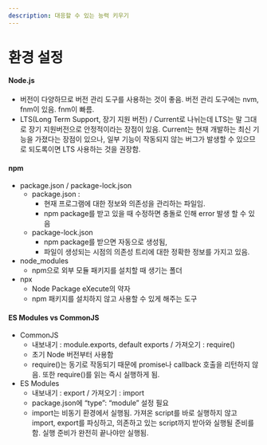 ```yaml
---
description: 대응할 수 있는 능력 키우기
---
```


# 환경 설정

#### Node.js

* 버전이 다양하므로 버전 관리 도구를 사용하는 것이 좋음.  버전 관리 도구에는  nvm, fnm이 있음. fnm이 빠름.
* LTS(Long Term Support, 장기 지원 버전) / Current로 나뉘는데 LTS는 말 그대로 장기 지원버전으로 안정적이라는 장점이 있음. Current는 현재 개발하는 최신 기능을 가졌다는 장점이 있으나, 일부 기능이 작동되지 않는 버그가 발생할 수 있으므로 되도록이면 LTS 사용하는 것을 권장함.

#### npm

* package.json / package-lock.json
  * package.json :&#x20;
    * 현재 프로그램에 대한 정보와 의존성을 관리하는 파일임.&#x20;
    * npm package를 받고 있을 때 수정하면 충돌로 인해 error 발생 할 수 있음
  * package-lock.json&#x20;
    * npm package를 받으면 자동으로 생성됨,
    * 파일이 생성되는 시점의 의존성 트리에 대한 정확한 정보를 가지고 있음.
* node\_modules
  * npm으로 외부 모듈 패키지를 설치할 때 생기는 폴더
* npx
  * Node Package eXecute의 약자
  * npm 패키지를 설치하지 않고 사용할 수 있게 해주는 도구

#### ES Modules vs CommonJS

* CommonJS
  * 내보내기 : module.exports, default exports / 가져오기 : require()
  * 초기 Node 버전부터 사용함
  * require()는 동기로 작동되기 때문에 promise나 callback 호출을 리턴하지 않음. 또한 require()를 읽는 즉시 실행하게 됨.
* ES Modules
  * 내보내기 : export / 가져오기 : import
  * package.json에 “type”: “module” 설정 필요
  * import는 비동기 환경에서 실행됨. 가져온 script를 바로 실행하지 않고 import, export를 파싱하고, 의존하고 있는 script까지 받아와 실행될 준비를 함. 실행 준비가 완전히 끝나야만 실행됨.
